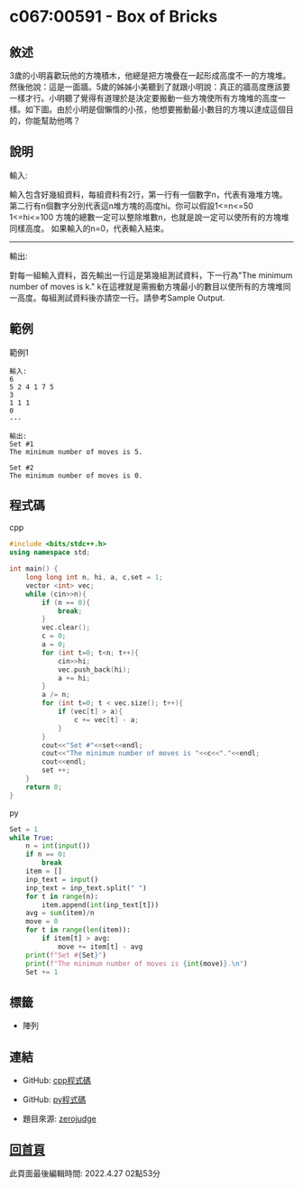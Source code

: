 # c067:00591 - Box of Bricks

## 敘述

3歲的小明喜歡玩他的方塊積木，他總是把方塊疊在一起形成高度不一的方塊堆。然後他說：這是一面牆。5歲的姊姊小美聽到了就跟小明說：真正的牆高度應該要一樣才行。小明聽了覺得有道理於是決定要搬動一些方塊使所有方塊堆的高度一樣。如下圖。由於小明是個懶惰的小孩，他想要搬動最小數目的方塊以達成這個目的，你能幫助他嗎？
 
 


## 說明

輸入:

輸入包含好幾組資料，每組資料有2行，第一行有一個數字n，代表有幾堆方塊。第二行有n個數字分別代表這n堆方塊的高度hi。你可以假設1<=n<=50  1<=hi<=100 方塊的總數一定可以整除堆數n，也就是說一定可以使所有的方塊堆同樣高度。 如果輸入的n=0，代表輸入結束。 

---

輸出:

對每一組輸入資料，首先輸出一行這是第幾組測試資料，下一行為"The minimum number of moves is k." k在這裡就是需搬動方塊最小的數目以使所有的方塊堆同一高度。每組測試資料後亦請空一行。請參考Sample Output. 

## 範例
範例1

```
輸入:
6
5 2 4 1 7 5
3
1 1 1
0
---

輸出:
Set #1
The minimum number of moves is 5.

Set #2
The minimum number of moves is 0.
```

## 程式碼
cpp

```cpp
#include <bits/stdc++.h>
using namespace std;

int main() {
    long long int n, hi, a, c,set = 1;
    vector <int> vec;
    while (cin>>n){
        if (n == 0){
            break;
        }
        vec.clear();
        c = 0;
        a = 0;
        for (int t=0; t<n; t++){
            cin>>hi;
            vec.push_back(hi);
            a += hi;
        }
        a /= n;
        for (int t=0; t < vec.size(); t++){
            if (vec[t] > a){
                c += vec[t] - a;
            }
        }
        cout<<"Set #"<<set<<endl;
        cout<<"The minimum number of moves is "<<c<<"."<<endl;
        cout<<endl;
        set ++;
    }
    return 0;
}

```

py

```py
﻿Set = 1
while True:
    n = int(input())
    if n == 0:
        break
    item = []
    inp_text = input()
    inp_text = inp_text.split(" ")
    for t in range(n):
        item.append(int(inp_text[t]))
    avg = sum(item)/n
    move = 0
    for t in range(len(item)):
        if item[t] > avg:
            move += item[t] - avg
    print(f"Set #{Set}")
    print(f"The minimum number of moves is {int(move)}.\n")
    Set += 1
```

## 標籤
- 陣列


## 連結
- GitHub: [cpp程式碼](https://github.com/henryleecode23/solve_record/blob/main/zerojudge/c067/main.cpp)
- GitHub: [py程式碼](https://github.com/henryleecode23/solve_record/blob/main/zerojudge/c067/main.py)


- 題目來源: [zerojudge](https://zerojudge.tw/ShowProblem?problemid=c067)

## [回首頁](https://henryleecode23.github.io/solve_record/)

此頁面最後編輯時間: 2022.4.27 02點53分
